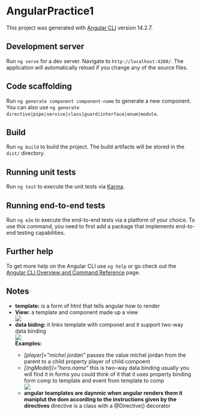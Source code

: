 # AngularPractice1

This project was generated with [Angular CLI](https://github.com/angular/angular-cli) version 14.2.7.

## Development server

Run `ng serve` for a dev server. Navigate to `http://localhost:4200/`. The application will automatically reload if you change any of the source files.

## Code scaffolding

Run `ng generate component component-name` to generate a new component. You can also use `ng generate directive|pipe|service|class|guard|interface|enum|module`.

## Build

Run `ng build` to build the project. The build artifacts will be stored in the `dist/` directory.

## Running unit tests

Run `ng test` to execute the unit tests via [Karma](https://karma-runner.github.io).

## Running end-to-end tests

Run `ng e2e` to execute the end-to-end tests via a platform of your choice. To use this command, you need to first add a package that implements end-to-end testing capabilities.

## Further help

To get more help on the Angular CLI use `ng help` or go check out the [Angular CLI Overview and Command Reference](https://angular.io/cli) page.
## Notes
<ul>
    <li> <strong> template:</strong> is a form of html that tells angular how to render </li>
    <li>
        <div>
            <strong> View:</strong>
            a template and component made up a view
        </div>
        <img src="https://angular.io/generated/images/guide/architecture/component-tree.png" />
    </li>
    <li>
        <div>
            <strong> data biding:</strong> 
            it links template with componet and it support two-way data binding
        </div>
        <img src="https://angular.io/generated/images/guide/architecture/databinding.png" />
        <div>
            <strong> Examples: </strong>
            <ul> 
                <li>
                    <i> [player]="michel jordan"</i>
                    passes the value michel jordan from the parent to a child property player of child compoent
                </li>
                <li>
                    <div>
                        <i> [(ngModel)]="hero.name"</i>
                        this is two-way data binding usually you will find it in forms
                        you could think of it that it uses property binding form comp to template
                        and event from template to comp
                    </div>
                    <img src="https://angular.io/generated/images/guide/architecture/component-databinding.png"/>
                </li>
                <li>
                    <div>
                        <b>
                            angular teamplates are daynmic when angular renders them 
                            it maniplut the dom according to the instructions given by 
                            the directives
                        </b>
                        directive is a class with a @Directive() decorator
                    </div>
                </li>
            </ul>
        </div>
    </li>

</ul>